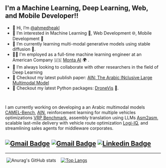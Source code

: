 ## I'm a Machine Learning, Deep Learning, Web, and Mobile Developer!!

- 👋 Hi, I’m [@ahmedheakl](https://www.linkedin.com/in/ahmed-heakl/)
- 👀 I’m interested in Machine Learning 🧠, Web Development 🌐, Mobile Development 📱
- 🌱 I’m currently learning multi-modal generative models using stable diffusion 🎼.
- 👨‍💼 I'm employed as a full-time machine learning engineer at an American Company 🇺🇸 [Monta AI](https://www.monta.ai/) 🌍 .
- 👯 I’m always looking to collaborate with other researchers in the field of Deep Learning
- 📰 Checkout my latest publish paper: [AIN: The Arabic INclusive Large Multimodal Model](https://arxiv.org/abs/2502.00094)
- 📰 Checkout my latest Python packages: [DroneVis](https://github.com/ahmedheakl/drone-vis) 👾.

<br />

I am currently working on developing a an Arabic multimodal models [CAMEL-Bench](https://github.com/mbzuai-oryx/Camel-Bench), [AIN](https://arxiv.org/abs/2502.00094), reinforcement learning for multiple vehicles optimizations [VRP Benchmark](https://github.com/ahmedheakl/vrp-benchmarks), assembly translation using LLMs [Asm2asm](https://github.com/ahmedheakl/asm2asm), scalable last-mile delivery with vehicle route optimization [Logi-IQ](https://web.logi-iq.com/), and streamlining sales agents for middleware corporates. 



[![Gmail Badge](https://img.shields.io/badge/-ahmed.heakl@ejust.edu.eg-c14438?style=flat-square&logo=Gmail&logoColor=white&link=mailto:ahmed.heakl@ejust.edu.eg)](mailto:ahmed.heakl@ejust.edu.eg)
[![Gmail Badge](https://img.shields.io/badge/-ahmed.heakl@mbuzai.ac.ae-c14438?style=flat-square&logo=Gmail&logoColor=white&link=mailto:Ahmed.Heakl@mbzuai.ac.ae)](mailto:Ahmed.Heakl@mbzuai.ac.ae)
[![Linkedin Badge](https://img.shields.io/badge/-ahmedheakl-blue?style=flat-square&logo=Linkedin&logoColor=white&link=https://www.linkedin.com/in/ahmed-heakl/)](https://www.linkedin.com/in/ahmed-heakl/)
---


---

&nbsp;![Anurag's GitHub stats](https://github-readme-stats.vercel.app/api?username=ahmedheakl&count_private=true&theme=cobalt)&nbsp;&nbsp;&nbsp;
[![Top Langs](https://github-readme-stats.vercel.app/api/top-langs/?username=ahmedheakl&exclude_repo=JupyterNotebookRepo&hide=jupyter%20notebook,pure%20basic,purebasic,less,scss&layout=compact&hide_title=true&langs_count=8)](https://github.com/anuraghazra/github-readme-stats)



<!---
ahmedheakl/ahmedheakl is a ✨ special ✨ repository because its `README.md` (this file) appears on your GitHub profile.
You can click the Preview link to take a look at your changes.
--->
